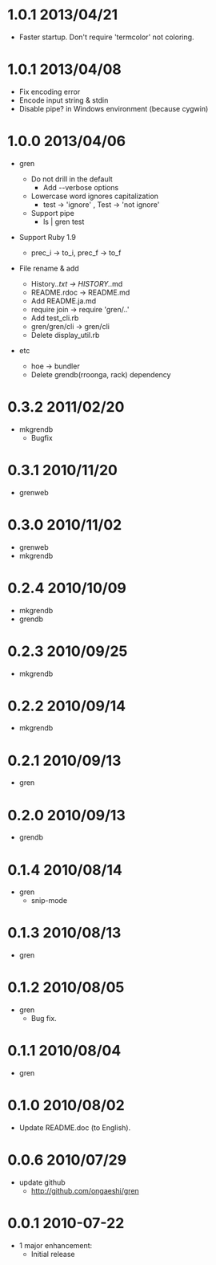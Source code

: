 # 1.0.1 2013/04/21

* Faster startup. Don't require 'termcolor' not coloring.

# 1.0.1 2013/04/08

* Fix encoding error
* Encode input string & stdin
* Disable pipe? in Windows environment (because cygwin)

# 1.0.0 2013/04/06

* gren
  * Do not drill in the default
    * Add --verbose options
  * Lowercase word ignores capitalization
    * test -> 'ignore' , Test -> 'not ignore'
  * Support pipe
    * ls | gren test

* Support Ruby 1.9
  * prec_i -> to_i, prec_f -> to_f

* File rename & add
  * History.*.txt -> HISTORY.*.md
  * README.rdoc -> README.md
  * Add README.ja.md
  * require join -> require 'gren/..'
  * Add test_cli.rb
  * gren/gren/cli -> gren/cli
  * Delete display_util.rb

* etc
  * hoe -> bundler
  * Delete grendb(rroonga, rack) dependency

# 0.3.2 2011/02/20

* mkgrendb
  * Bugfix

# 0.3.1 2010/11/20

* grenweb

# 0.3.0 2010/11/02

* grenweb
* mkgrendb

# 0.2.4 2010/10/09

* mkgrendb
* grendb

# 0.2.3 2010/09/25

* mkgrendb

# 0.2.2 2010/09/14

* mkgrendb

# 0.2.1 2010/09/13

* gren

# 0.2.0 2010/09/13

* grendb

# 0.1.4 2010/08/14

* gren
  * snip-mode

# 0.1.3 2010/08/13

* gren

# 0.1.2 2010/08/05

* gren
  * Bug fix.

# 0.1.1 2010/08/04

* gren

# 0.1.0 2010/08/02

* Update README.doc (to English).

# 0.0.6 2010/07/29

* update github
  * http://github.com/ongaeshi/gren

# 0.0.1 2010-07-22

* 1 major enhancement:
  * Initial release
